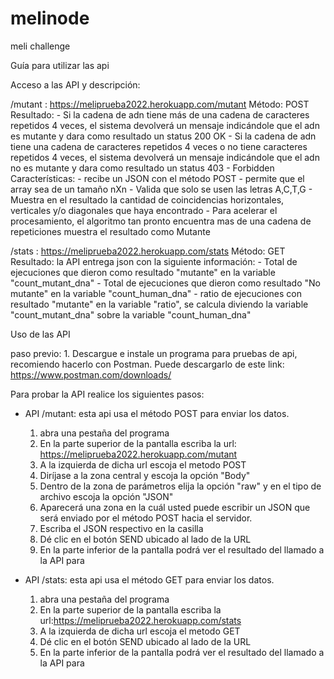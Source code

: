 # melinode
meli challenge

Guía para utilizar las api

Acceso a las API y descripción:

/mutant : https://meliprueba2022.herokuapp.com/mutant
    Método: POST
    Resultado:
        - Si la cadena de adn tiene más de una cadena de caracteres repetidos 4 veces, el sistema devolverá un mensaje indicándole que el adn es mutante y dara como resultado un status 200 OK
        - Si la cadena de adn tiene una cadena de caracteres repetidos 4 veces o no tiene caracteres repetidos 4 veces, el sistema devolverá un mensaje indicándole que el adn no es mutante y dara como resultado un status 403 - Forbidden
    Características:
        - recibe un JSON con el método POST
        - permite que el array sea de un tamaño nXn
        - Valida que solo se usen las letras A,C,T,G
        - Muestra en el resultado la cantidad de coincidencias horizontales, verticales y/o diagonales que haya encontrado
        - Para acelerar el procesamiento, el algoritmo tan pronto encuentra mas de una cadena de repeticiones muestra el resultado como Mutante
        

/stats : https://meliprueba2022.herokuapp.com/stats
    Método: GET
    Resultado: la API entrega json con la siguiente información:
        - Total de ejecuciones que dieron como resultado "mutante" en la variable "count_mutant_dna"
        - Total de ejecuciones que dieron como resultado "No mutante" en la variable "count_human_dna"
        - ratio de ejecuciones con resultado "mutante" en la variable "ratio", se calcula diviendo la variable "count_mutant_dna" sobre la variable "count_human_dna"


Uso de las API

paso previo: 1. Descargue e instale un programa para pruebas de api, recomiendo hacerlo con Postman. Puede descargarlo de este link: https://www.postman.com/downloads/

Para probar la API realice los siguientes pasos:

- API /mutant: esta api usa el método POST para enviar los datos.
    1. abra una pestaña del programa 
    2. En la parte superior de la pantalla escriba la url: https://meliprueba2022.herokuapp.com/mutant
    3. A la izquierda de dicha url escoja el metodo POST
    4. Diríjase a la zona central y escoja la opción "Body"
    5. Dentro de la zona de parámetros elija la opción "raw" y en el tipo de archivo escoja la opción "JSON"
    6. Aparecerá una zona en la cuál usted puede escribir un JSON que será enviado por el método POST hacia el servidor.
    7. Escriba el JSON respectivo en la casilla
    8. Dé clic en el botón SEND ubicado al lado de la URL
    9. En la parte inferior de la pantalla podrá ver el resultado del llamado a la API para

- API /stats: esta api usa el método GET para enviar los datos.
    1. abra una pestaña del programa 
    2. En la parte superior de la pantalla escriba la url:https://meliprueba2022.herokuapp.com/stats
    3. A la izquierda de dicha url escoja el metodo GET
    4. Dé clic en el botón SEND ubicado al lado de la URL
    5. En la parte inferior de la pantalla podrá ver el resultado del llamado a la API para






    

